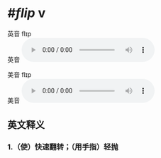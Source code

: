 # ***\#flip*** v
英音 flɪp  
英音
<audio src="./media/flip1_AAC.aac" controls="controls"></audio>

美音 flɪp  
美音
<audio src="./media/flip2_AAC.aac" controls="controls"></audio>



  

英文释义
---
### 1.**（使）快速翻转；（用手指）轻抛**  


